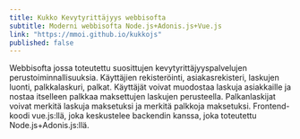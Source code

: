 ```yaml
---
title: Kukko Kevytyrittäjyys webbisofta
subtitle: Moderni webbisofta Node.js+Adonis.js+Vue.js
link: "https://mmoi.github.io/kukkojs"
published: false
---
```


Webbisofta jossa toteutettu suosittujen kevytyrittäjyyspalvelujen perustoiminnallisuuksia. Käyttäjien rekisteröinti, asiakasrekisteri, laskujen luonti, palkkalaskuri, palkat. Käyttäjät voivat muodostaa laskuja asiakkaille ja nostaa itselleen palkkaa maksettujen laskujen perusteella. Palkanlaskijat voivat merkitä laskuja maksetuksi ja merkitä palkkoja maksetuksi. Frontend-koodi vue.js:llä, joka keskustelee backendin kanssa, joka toteutettu Node.js+Adonis.js:llä.
